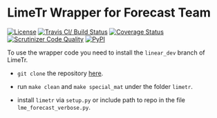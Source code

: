 # LimeTr Wrapper for Forecast Team

[![License](https://img.shields.io/badge/License-BSD%202--Clause-orange.svg)](https://opensource.org/licenses/BSD-2-Clause)
[![Travis CI/ Build Status](https://travis-ci.org/ihmeuw-msca/lme-for-forecast.svg?branch=master)](https://travis-ci.org/ihmeuw-msca/lme-for-forecast)
[![Coverage Status](https://coveralls.io/repos/github/ihmeuw-msca/lme-for-forecast/badge.svg?branch=master)](https://coveralls.io/github/ihmeuw-msca/lme-for-forecast?branch=master)
[![Scrutinizer Code Quality](https://scrutinizer-ci.com/g/ihmeuw-msca/lme-for-forecast/badges/quality-score.png?b=master)](https://scrutinizer-ci.com/g/ihmeuw-msca/lme-for-forecast/?branch=master)
[![PyPI](https://img.shields.io/pypi/v/ihmeuw-msca.svg)](https://badge.fury.io/py/ihmeuw-msca)

To use the wrapper code you need to install the `linear_dev` branch of LimeTr.
* `git clone` the repository [here](https://github.com/zhengp0/limetr/tree/linear_dev).

* run `make clean` and `make special_mat` under the folder `limetr`.

* install `limetr` via `setup.py` or include path to repo in
  the file `lme_forecast_verbose.py`.

